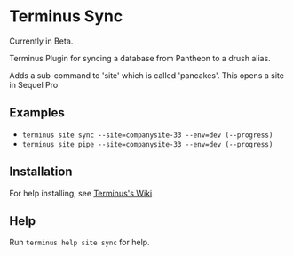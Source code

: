 # Terminus Sync

Currently in Beta.

Terminus Plugin for syncing a database from Pantheon to a drush alias.

Adds a sub-command to 'site' which is called 'pancakes'. This opens a site in Sequel Pro

## Examples
* `terminus site sync --site=companysite-33 --env=dev (--progress)`
* `terminus site pipe --site=companysite-33 --env=dev (--progress)`

## Installation
For help installing, see [Terminus's Wiki](https://github.com/pantheon-systems/terminus/wiki/Plugins)

## Help
Run `terminus help site sync` for help.
